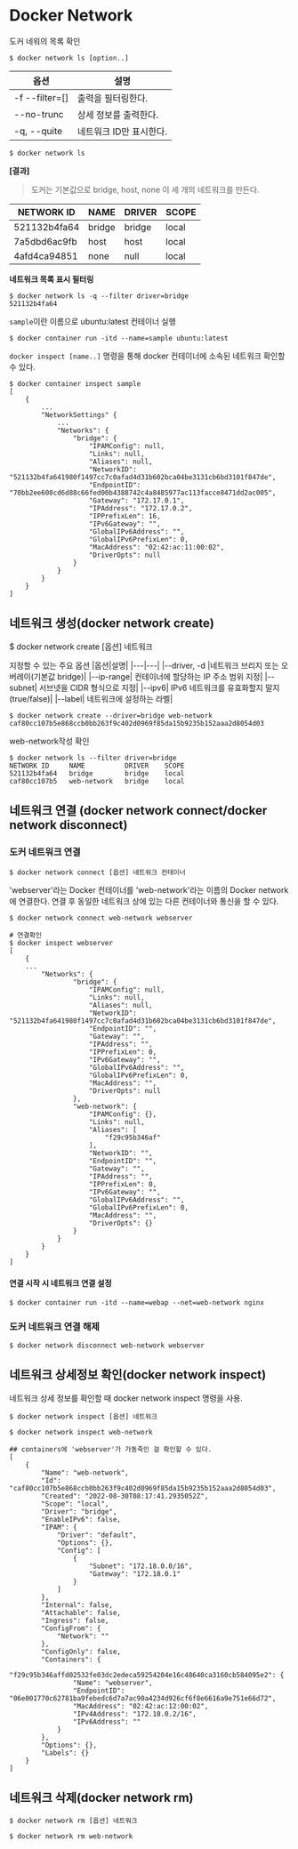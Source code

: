 # Docker Network

도커 네워의 목록 확인
```shell
$ docker network ls [option..]
```


|옵션|설명|
|---|---|
|-f --filter=[] |출력을 필터링한다.|
|--no-trunc| 상세 정보를 출력한다. |
|-q, --quite| 네트워크 ID만 표시한다.|


```
$ docker network ls
```

**[결과]**
> 도커는 기본값으로 bridge, host, none 이 세 개의 네트워크를 만든다.

|NETWORK ID|NAME|DRIVER|SCOPE|
|---|---|---|---|
|521132b4fa64|bridge|bridge|local|
|7a5dbd6ac9fb|host|host|local|
|4afd4ca94851|none|null|local|


**네트워크 목록 표시 필터링**
```shell
$ docker network ls -q --filter driver=bridge
521132b4fa64
```

`sample`이란 이름으로 ubuntu:latest 컨테이너 실행
```shell
$ docker container run -itd --name=sample ubuntu:latest
```


`docker inspect [name..]` 명령을 통해 docker 컨테이너에 소속된 네트워크 확인할 수 있다.

```shell 
$ docker container inspect sample
[
    {
        ...
        "NetworkSettings" {
            ... 
            "Networks": {
                "bridge": {
                    "IPAMConfig": null,
                    "Links": null,
                    "Aliases": null,
                    "NetworkID": "521132b4fa641980f1497cc7c0afad4d31b602bca04be3131cb6bd3101f847de",
                    "EndpointID": "70bb2ee608cd6d88c66fed00b4388742c4a8485977ac113facce8471dd2ac005",
                    "Gateway": "172.17.0.1",
                    "IPAddress": "172.17.0.2",
                    "IPPrefixLen": 16,
                    "IPv6Gateway": "",
                    "GlobalIPv6Address": "",
                    "GlobalIPv6PrefixLen": 0,
                    "MacAddress": "02:42:ac:11:00:02",
                    "DriverOpts": null
                }
            }
        }
    }
]

```


## 네트워크 생성(docker network create)


$ docker network create [옵션] 네트워크


지정할 수 있는 주요 옵션
|옵션|설명|
|---|---|
|--driver, -d |네트워크 브리지 또는 오버레이(기본값 bridge)|
|--ip-range| 컨테이너에 할당하는 IP 주소 범위 지정|
|--subnet| 서브넷을 CIDR 형식으로 지정|
|--ipv6| IPv6 네트워크를 유효화할지 말지(true/false)|
|--label| 네트워크에 설정하는 라벨|

```shell
$ docker network create --driver=bridge web-network
caf80cc107b5e868ccb0bb263f9c402d0969f85da15b9235b152aaa2d8054d03
```

web-network작성 확인
```
$ docker network ls --filter driver=bridge
NETWORK ID     NAME          DRIVER    SCOPE
521132b4fa64   bridge        bridge    local
caf80cc107b5   web-network   bridge    local
```

## 네트워크 연결 (docker network connect/docker network disconnect)

### 도커 네트워크 연결

```shell
$ docker network connect [옵션] 네트워크 컨테이너
```

'webserver'라는 Docker 컨테이너를 'web-network'라는 이름의 Docker network에 연결한다. 연결 후 동일한 네트워크 상에 있는 다른 컨테이너와 통신을 할 수 있다.

```shell
$ docker network connect web-network webserver

# 연결확인
$ docker inspect webserver
[ 
    {
    ...
        "Networks": {
                "bridge": {
                    "IPAMConfig": null,
                    "Links": null,
                    "Aliases": null,
                    "NetworkID": "521132b4fa641980f1497cc7c0afad4d31b602bca04be3131cb6bd3101f847de",
                    "EndpointID": "",
                    "Gateway": "",
                    "IPAddress": "",
                    "IPPrefixLen": 0,
                    "IPv6Gateway": "",
                    "GlobalIPv6Address": "",
                    "GlobalIPv6PrefixLen": 0,
                    "MacAddress": "",
                    "DriverOpts": null
                },
                "web-network": {
                    "IPAMConfig": {},
                    "Links": null,
                    "Aliases": [
                        "f29c95b346af"
                    ],
                    "NetworkID": "",
                    "EndpointID": "",
                    "Gateway": "",
                    "IPAddress": "",
                    "IPPrefixLen": 0,
                    "IPv6Gateway": "",
                    "GlobalIPv6Address": "",
                    "GlobalIPv6PrefixLen": 0,
                    "MacAddress": "",
                    "DriverOpts": {}
                }
            }
        }
    }
]
```

#### 연결 시작 시 네트워크 연결 설정

```shell
$ docker container run -itd --name=webap --net=web-network nginx
```


### 도커 네트워크 연결 해제

```shell
$ docker network disconnect web-network webserver
```

## 네트워크 상세정보 확인(docker network inspect)

네트워크 상세 정보를 확인할 때 docker network inspect 명령을 사용.

```shell
$ docker network inspect [옵션] 네트워크

$ docker network inspect web-network

## containers에 'webserver'가 가동죽인 걸 확인할 수 있다.
[
    {
        "Name": "web-network",
        "Id": "caf80cc107b5e868ccb0bb263f9c402d0969f85da15b9235b152aaa2d8054d03",
        "Created": "2022-08-30T08:17:41.2935052Z",
        "Scope": "local",
        "Driver": "bridge",
        "EnableIPv6": false,
        "IPAM": {
            "Driver": "default",
            "Options": {},
            "Config": [
                {
                    "Subnet": "172.18.0.0/16",
                    "Gateway": "172.18.0.1"
                }
            ]
        },
        "Internal": false,
        "Attachable": false,
        "Ingress": false,
        "ConfigFrom": {
            "Network": ""
        },
        "ConfigOnly": false,
        "Containers": {
            "f29c95b346affd02532fe03dc2edeca59254204e16c48640ca3160cb584095e2": {
                "Name": "webserver",
                "EndpointID": "06e001770c62781ba9febedc6d7a7ac90a4234d926cf6f8e6616a9e751e66d72",
                "MacAddress": "02:42:ac:12:00:02",
                "IPv4Address": "172.18.0.2/16",
                "IPv6Address": ""
            }
        },
        "Options": {},
        "Labels": {}
    }
]
```

## 네트워크 삭제(docker network rm)

```shell
$ docker network rm [옵션] 네트워크

$ docker network rm web-network
```